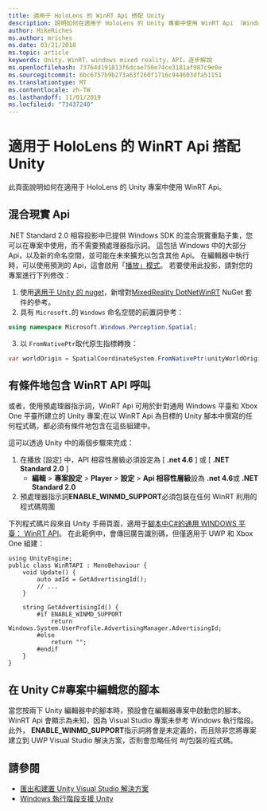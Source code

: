 ```yaml
---
title: 適用于 HoloLens 的 WinRT Api 搭配 Unity
description: 說明如何在適用于 HoloLens 的 Unity 專案中使用 WinRT Api （Windows 命名空間）。
author: MikeRiches
ms.author: mriches
ms.date: 03/21/2018
ms.topic: article
keywords: Unity，WinRT，windows mixed reality，API，逐步解說
ms.openlocfilehash: 73764d191813f6dcae750e74ce3181af987c9e0e
ms.sourcegitcommit: 6bc6757b9b273a63f260f1716c944603dfa51151
ms.translationtype: MT
ms.contentlocale: zh-TW
ms.lasthandoff: 11/01/2019
ms.locfileid: "73437240"
---
```

# <a name="winrt-apis-with-unity-for-hololens"></a>適用于 HoloLens 的 WinRT Api 搭配 Unity

此頁面說明如何在適用于 HoloLens 的 Unity 專案中使用 WinRT Api。

## <a name="mixed-reality-apis"></a>混合現實 Api

.NET Standard 2.0 相容投影中已提供 Windows SDK 的混合現實重點子集，您可以在專案中使用，而不需要預處理器指示詞。 這包括 Windows 中的大部分 Api，以及新的命名空間，並可能在未來擴充以包含其他 Api。 在編輯器中執行時，可以使用預測的 Api，這會啟用「[播放」模式](https://docs.microsoft.com//windows/mixed-reality/unity-play-mode)。 若要使用此投影，請對您的專案進行下列修改：

1) 使用[適用于 Unity 的 nuget](https://github.com/GlitchEnzo/NuGetForUnity)，新增對[MixedReality DotNetWinRT](https://www.nuget.org/packages/Microsoft.Windows.MixedReality.DotNetWinRT) NuGet 套件的參考。
2) 具有 `Microsoft.`的 `Windows` 命名空間的前置詞參考：
```cs
using namespace Microsoft.Windows.Perception.Spatial;
```
3) 以 `FromNativePtr`取代原生指標轉換：
```cs
var worldOrigin = SpatialCoordinateSystem.FromNativePtr(unityWorldOriginPtr);
```

## <a name="conditionally-include-winrt-api-calls"></a>有條件地包含 WinRT API 呼叫

或者，使用預處理器指示詞，WinRT Api 可用於針對通用 Windows 平臺和 Xbox One 平臺所建立的 Unity 專案;在以 WinRT Api 為目標的 Unity 腳本中撰寫的任何程式碼，都必須有條件地包含在這些組建中。 

這可以透過 Unity 中的兩個步驟來完成：
1) 在播放 [設定] 中，API 相容性層級必須設定為 [ **.net 4.6** ] 或 [ **.NET Standard 2.0** ]
    - **編輯** > **專案設定** > **Player** > **設定** > **Api 相容性層級**設為 **.net 4.6**或 **.NET Standard 2.0**
2) 預處理器指示詞**ENABLE_WINMD_SUPPORT**必須包裝在任何 WinRT 利用的程式碼周圍

下列程式碼片段來自 Unity 手冊頁面，適用于[腳本中C#的通用 WINDOWS 平臺： WinRT API](https://docs.unity3d.com/Manual/windowsstore-scripts.html)。 在此範例中，會傳回廣告識別碼，但僅適用于 UWP 和 Xbox One 組建：

```
using UnityEngine;
public class WinRTAPI : MonoBehaviour {
    void Update() {
        auto adId = GetAdvertisingId();
        // ...
    }

    string GetAdvertisingId() {
        #if ENABLE_WINMD_SUPPORT
            return Windows.System.UserProfile.AdvertisingManager.AdvertisingId;
        #else
            return "";
        #endif
    }
}
```

## <a name="edit-your-scripts-in-a-unity-c-project"></a>在 Unity C#專案中編輯您的腳本

當您按兩下 Unity 編輯器中的腳本時，預設會在編輯器專案中啟動您的腳本。 WinRT Api 會顯示為未知，因為 Visual Studio 專案未參考 Windows 執行階段。 此外， **ENABLE_WINMD_SUPPORT**指示詞將會是未定義的，而且除非您將專案建立到 UWP Visual Studio 解決方案，否則會忽略任何 *#if*包裝的程式碼。

## <a name="see-also"></a>請參閱
* [匯出和建置 Unity Visual Studio 解決方案](exporting-and-building-a-unity-visual-studio-solution.md)
* [Windows 執行階段支援 Unity](https://docs.unity3d.com/Manual/IL2CPP-WindowsRuntimeSupport.html)
